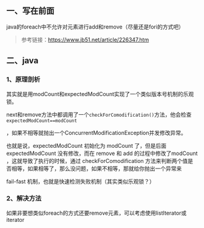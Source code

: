 ## 一、写在前面

java的foreach中不允许对元素进行add和remove（尽量还是fori的方式吧）

> 参考链接：https://www.jb51.net/article/226347.htm

## 二、java

### 1、原理剖析

其实就是用modCount和expectedModCount实现了一个类似版本号机制的乐观锁。

next和remove方法中都调用了一个`checkForComodification()`方法，他会检查`expectedModCount==modCount`

，如果不相等就抛出一个ConcurrentModificationException并发修改异常。

也就是说，expectedModCount 初始化为 modCount 了，但是后面 expectedModCount 没有修改，而在 remove 和 add 的过程中修改了modCount ，这就导致了执行的时候，通过 checkForComodification 方法来判断两个值是否相等，如果相等了，那么没问题，如果不相等，那就给你抛出一个异常来

fail-fast 机制，也就是快速检测失败机制（其实类似乐观锁？）

### 2、解决方法

如果非要想类似foreach的方式还要remove元素，可以考虑使用listIterator或iterator

